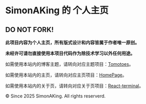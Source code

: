 SimonAKing 的 个人主页
======================

DO NOT FORK!
------------

**此项目内容为个人主页，所有版式设计和内容皆属于作者唯一原创。**

**未经许可请勿直接使用本项目代码作为除技术学习以外任何用途。**

如需使用本站内的博客主题，请转向对应主题项目：[Tomotoes](https://github.com/SimonAKing/hexo-theme-tomotoes)。

如需使用本站内的主页，请转向对应主页项目：[HomePage](https://github.com/SimonAKing/homepage)。

如需使用本站内的关于页，请转向对应关于页项目：[React-terminal](https://github.com/SimonAKing/react-terminal)。

© Since 2025 SimonAKing. All rights reserverd.
